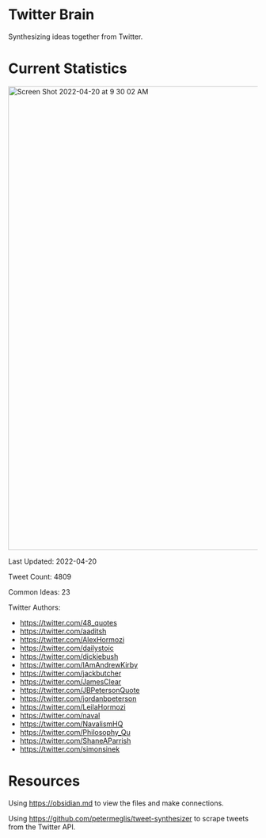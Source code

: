 # Twitter Brain
Synthesizing ideas together from Twitter.

# Current Statistics
<img width="936" alt="Screen Shot 2022-04-20 at 9 30 02 AM" src="https://user-images.githubusercontent.com/24641573/164267648-14b8aa26-3ebd-4445-9b75-f88cdedd54e8.png">

Last Updated: 2022-04-20

Tweet Count: 4809

Common Ideas: 23

Twitter Authors:
- https://twitter.com/48_quotes
- https://twitter.com/aaditsh
- https://twitter.com/AlexHormozi
- https://twitter.com/dailystoic
- https://twitter.com/dickiebush
- https://twitter.com/IAmAndrewKirby
- https://twitter.com/jackbutcher
- https://twitter.com/JamesClear
- https://twitter.com/JBPetersonQuote
- https://twitter.com/jordanbpeterson
- https://twitter.com/LeilaHormozi
- https://twitter.com/naval
- https://twitter.com/NavalismHQ
- https://twitter.com/Philosophy_Qu
- https://twitter.com/ShaneAParrish
- https://twitter.com/simonsinek

# Resources
Using https://obsidian.md to view the files and make connections.

Using https://github.com/petermeglis/tweet-synthesizer to scrape tweets from the Twitter API.
